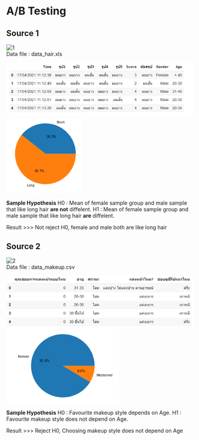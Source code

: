 <h1>A/B Testing</h1>

<h2>Source 1</h2>
<p align="left">
<img width="205" alt="1" src="https://user-images.githubusercontent.com/5312356/120932888-d6693780-c721-11eb-9cb8-0872ecf7beb1.PNG">
<br />
Data file : data_hair.xls
</p>

<img width="500" src="https://github.com/PaoLastHope/BADS7105/blob/8343386c5a942f121196fb330c7108495fe6d89f/HOMEWORK%2009/images/t1.PNG">
<img width="200" src="https://github.com/PaoLastHope/BADS7105/blob/8343386c5a942f121196fb330c7108495fe6d89f/HOMEWORK%2009/images/s1.PNG">

<B>Sample Hypothesis</B>
H0 : Mean of female sample group and male sample that like long hair <b>are not</b> diffelent.
H1 : Mean of female sample group and male sample that like long hair <b>are</b> diffelent.


Result >>> Not reject H0, female and male both are like long hair 

<h2>Source 2</h2>
<p align="left">
<img width="240" alt="2" src="https://user-images.githubusercontent.com/5312356/120932894-db2deb80-c721-11eb-8bbb-20afc827eeb4.PNG">
<br />
Data file : data_makeup.csv
</p>
<img width="500" src="https://github.com/PaoLastHope/BADS7105/blob/8343386c5a942f121196fb330c7108495fe6d89f/HOMEWORK%2009/images/t2.PNG">
<img width="300" src="https://github.com/PaoLastHope/BADS7105/blob/8343386c5a942f121196fb330c7108495fe6d89f/HOMEWORK%2009/images/s2.png">

<B>Sample Hypothesis</B>
H0 : Favourite makeup style depends on Age.
H1 : Favourite makeup style does not depend on Age.


Result >>> Reject H0, Choosing makeup style does not depend on Age
